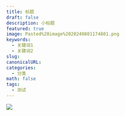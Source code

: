 ```yaml
---
title: 标题
draft: false
description: 小标题
featured: true
image: Pasted%20image%2020240801174801.png
keywords:
  - 关键词1
  - 关键词2
slug: 
canonicalURL: 
categories:
  - 分类
math: false
tags:
  - 测试
---
```

![](Pasted%20image%2020240801174801.png)
